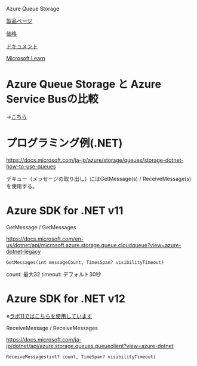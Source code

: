 Azure Queue Storage

[製品ページ](https://azure.microsoft.com/ja-jp/services/storage/queues/)

[価格](https://azure.microsoft.com/ja-jp/pricing/details/storage/queues/)

[ドキュメント](https://docs.microsoft.com/ja-jp/azure/storage/queues/)

[Microsoft Learn](https://docs.microsoft.com/ja-jp/learn/modules/communicate-between-apps-with-azure-queue-storage/)

# Azure Queue Storage と Azure Service Busの比較

→[こちら](mod11-01-servicebus.md)


# プログラミング例(.NET)

https://docs.microsoft.com/ja-jp/azure/storage/queues/storage-dotnet-how-to-use-queues


デキュー（メッセージの取り出し）にはGetMessage(s) / ReceiveMessage(s)を使用する。

# Azure SDK for .NET v11

GetMessage / GetMessages

https://docs.microsoft.com/en-us/dotnet/api/microsoft.azure.storage.queue.cloudqueue?view=azure-dotnet-legacy

```
GetMessages(int messageCount, TimesSpan? visibilityTimeout)
```
count: 最大32
timeout: デフォルト30秒

# Azure SDK for .NET v12

※[ラボ11ではこちらを使用しています](https://microsoftlearning.github.io/AZ-204JA-DevelopingSolutionsforMicrosoftAzure/Instructions/Labs/AZ-204_11_lab_ak.html)

ReceiveMessage / ReceiveMessages

https://docs.microsoft.com/ja-jp/dotnet/api/azure.storage.queues.queueclient?view=azure-dotnet

```
ReceiveMessages(int? count, TimeSpan? visibilityTimeout)
```